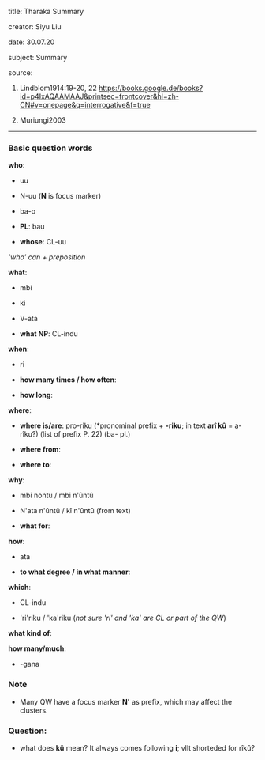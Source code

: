 
title: Tharaka Summary

creator: Siyu Liu

date: 30.07.20

subject: Summary

source: 

1. Lindblom1914:19-20, 22 https://books.google.de/books?id=p4IxAQAAMAAJ&printsec=frontcover&hl=zh-CN#v=onepage&q=interrogative&f=true

2. Muriungi2003

----

### Basic question words

**who**: 

 - uu
 
 - N-uu (**N** is focus marker)
 
 - ba-o
 
 - **PL**: bau
 
 - **whose**: CL-uu
 
 *'who' can + preposition*
 
**what**: 

 - mbi
 
 - ki

 - V-ata
 
 - **what NP**: CL-indu 
 
**when**: 

 - ri
 
 - **how many times / how often**:	
 
 - **how long**: 	
 
**where**: 

 - **where is/are**: pro-riku (*pronominal prefix + **-riku**; in text **arî kû** = a- rîku?) (list of prefix P. 22) (ba- pl.)
  
 - **where from**: 
 
 - **where to**: 
 
**why**: 

 - mbi nontu / mbi n'ûntû
 
 - N'ata n'ûntû / kî n'ûntû (from text)
 
 - **what for**:

**how**: 

 - ata
 
 - **to what degree / in what manner**: 
  
**which**: 

 - CL-indu
 
 - 'ri'riku / 'ka'riku (*not sure 'ri' and 'ka' are CL or part of the QW*)
  
**what kind of**: 

**how many/much**: 
 
 - -gana


### Note

- Many QW have a focus marker **N'** as prefix, which may affect the clusters.

### Question:

- what does **kû** mean? It always comes following **i**; vllt shorteded for rîkû?

